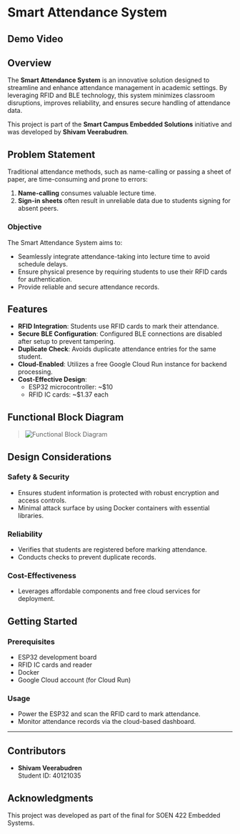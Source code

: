 # Smart Attendance System

## Demo Video


## Overview

The **Smart Attendance System** is an innovative solution designed to streamline and enhance attendance management in academic settings. By leveraging RFID and BLE technology, this system minimizes classroom disruptions, improves reliability, and ensures secure handling of attendance data.

This project is part of the **Smart Campus Embedded Solutions** initiative and was developed by **Shivam Veerabudren**.

## Problem Statement

Traditional attendance methods, such as name-calling or passing a sheet of paper, are time-consuming and prone to errors:

1. **Name-calling** consumes valuable lecture time.
2. **Sign-in sheets** often result in unreliable data due to students signing for absent peers.

### Objective

The Smart Attendance System aims to:
- Seamlessly integrate attendance-taking into lecture time to avoid schedule delays.
- Ensure physical presence by requiring students to use their RFID cards for authentication.
- Provide reliable and secure attendance records.

## Features

- **RFID Integration**: Students use RFID cards to mark their attendance.
- **Secure BLE Configuration**: Configured BLE connections are disabled after setup to prevent tampering.
- **Duplicate Check**: Avoids duplicate attendance entries for the same student.
- **Cloud-Enabled**: Utilizes a free Google Cloud Run instance for backend processing.
- **Cost-Effective Design**:
  - ESP32 microcontroller: ~$10
  - RFID IC cards: ~$1.37 each

## Functional Block Diagram

> ![Functional Block Diagram](https://drive.google.com/uc?export=view&id=14KNTPFyttNsLfE55MiaEw0hcpwXexxa0)
> 
## Design Considerations

### Safety & Security
- Ensures student information is protected with robust encryption and access controls.
- Minimal attack surface by using Docker containers with essential libraries.

### Reliability
- Verifies that students are registered before marking attendance.
- Conducts checks to prevent duplicate records.

### Cost-Effectiveness
- Leverages affordable components and free cloud services for deployment.

## Getting Started

### Prerequisites
- ESP32 development board
- RFID IC cards and reader
- Docker
- Google Cloud account (for Cloud Run)

### Usage
- Power the ESP32 and scan the RFID card to mark attendance.
- Monitor attendance records via the cloud-based dashboard.

---

## Contributors
- **Shivam Veerabudren**  
  Student ID: 40121035

## Acknowledgments
This project was developed as part of the final for SOEN 422 Embedded Systems.
